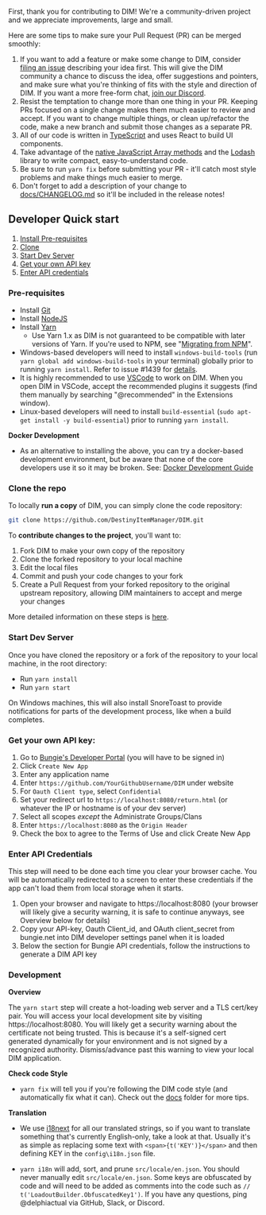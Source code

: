 First, thank you for contributing to DIM! We're a community-driven project and we appreciate improvements, large and small.

Here are some tips to make sure your Pull Request (PR) can be merged smoothly:

1. If you want to add a feature or make some change to DIM, consider [filing an issue](https://github.com/DestinyItemManager/DIM/issues/new) describing your idea first. This will give the DIM community a chance to discuss the idea, offer suggestions and pointers, and make sure what you're thinking of fits with the style and direction of DIM. If you want a more free-form chat, [join our Discord](https://discordapp.com/invite/UK2GWC7).
1. Resist the temptation to change more than one thing in your PR. Keeping PRs focused on a single change makes them much easier to review and accept. If you want to change multiple things, or clean up/refactor the code, make a new branch and submit those changes as a separate PR.
1. All of our code is written in [TypeScript](https://typescriptlang.org) and uses React to build UI components.
1. Take advantage of the [native JavaScript Array methods](https://developer.mozilla.org/en-US/docs/Web/JavaScript/Reference/Global_Objects/Array) and the [Lodash](https://lodash.com/) library to write compact, easy-to-understand code.
1. Be sure to run `yarn fix` before submitting your PR - it'll catch most style problems and make things much easier to merge.
1. Don't forget to add a description of your change to [docs/CHANGELOG.md](CHANGELOG.md) so it'll be included in the release notes!

## Developer Quick start

1. [Install Pre-requisites](#pre-requisites)
1. [Clone](#clone-the-repo)
1. [Start Dev Server](#start-dev-server)
1. [Get your own API key](#get-your-own-api-key)
1. [Enter API credentials](#enter-api-credentials)

### Pre-requisites

* Install [Git](https://git-scm.com/downloads)
* Install [NodeJS](https://nodejs.org/)
* Install [Yarn](https://yarnpkg.com/en/docs/install)
  * Use Yarn 1.x as DIM is not guaranteed to be compatible with later versions of Yarn. If you're used to NPM, see "[Migrating from NPM](https://yarnpkg.com/lang/en/docs/migrating-from-npm/)".
* Windows-based developers will need to install `windows-build-tools` (run `yarn global add windows-build-tools` in your terminal) globally prior to running `yarn install`. Refer to issue #1439 for [details](https://github.com/DestinyItemManager/DIM/issues/1439).
* It is highly recommended to use [VSCode](https://code.visualstudio.com/) to work on DIM. When you open DIM in VSCode, accept the recommended plugins it suggests (find them manually by searching "@recommended" in the Extensions window).
* Linux-based developers will need to install `build-essential` (`sudo apt-get install -y build-essential`) prior to running `yarn install`.

**Docker Development**
* As an alternative to installing the above, you can try a docker-based development environment, but be aware that none of the core developers use it so it may be broken. See: [Docker Development Guide](Docker.md)

### Clone the repo

To locally **run a copy** of DIM, you can simply clone the code repository:
```sh
git clone https://github.com/DestinyItemManager/DIM.git
```

To **contribute changes to the project**, you'll want to:

1. Fork DIM to make your own copy of the repository
1. Clone the forked repository to your local machine
1. Edit the local files
1. Commit and push your code changes to your fork
1. Create a Pull Request from your forked repository to the original upstream repository, allowing DIM maintainers to accept and merge your changes

More detailed information on these steps is [here](https://docs.github.com/en/get-started/quickstart/contributing-to-projects).

### Start Dev Server

Once you have cloned the repository or a fork of the repository to your local machine, in the root directory:

* Run `yarn install`
* Run `yarn start`

On Windows machines, this will also install SnoreToast to provide notifications for parts of the development process, like when a build completes.

### Get your own API key:

1. Go to [Bungie's Developer Portal](https://www.bungie.net/en/Application) (you will have to be signed in)
1. Click `Create New App`
1. Enter any application name
1. Enter `https://github.com/YourGithubUsername/DIM` under website
1. For `Oauth Client type`, select `Confidential`
1. Set your redirect url to `https://localhost:8080/return.html` (or whatever the IP or hostname is of your dev server)
1. Select all scopes _except_ the Administrate Groups/Clans
1. Enter `https://localhost:8080` as the `Origin Header`
1. Check the box to agree to the Terms of Use and click Create New App

### Enter API Credentials

This step will need to be done each time you clear your browser cache. You will be automatically redirected to a screen to enter these credentials
if the app can't load them from local storage when it starts.

1. Open your browser and navigate to https://localhost:8080 (your browser will likely give a security warning, it is safe to continue anyways, see Overview below for details)
1. Copy your API-key, Oauth Client_id, and OAuth client_secret from bungie.net into DIM developer settings panel when it is loaded
1. Below the section for Bungie API credentials, follow the instructions to generate a DIM API key

### Development

**Overview**

The `yarn start` step will create a hot-loading web server and a TLS cert/key pair. You will access your local development site by visiting https://localhost:8080.
You will likely get a security warning about the certificate not being trusted. This is because it's a self-signed cert generated dynamically for your environment
and is not signed by a recognized authority. Dismiss/advance past this warning to view your local DIM application.

**Check code Style**

* `yarn fix` will tell you if you're following the DIM code style (and automatically fix what it can).
Check out the [docs]() folder for more tips.

**Translation**

* We use [i18next](https://github.com/i18next/i18next) for all our translated strings, so if you want to translate something that's currently English-only, take a look at that. Usually it's as simple as replacing some text with `<span>{t('KEY')}</span>` and then defining KEY in the `config\i18n.json` file.

* `yarn i18n` will add, sort, and prune `src/locale/en.json`. You should never manually edit `src/locale/en.json`. Some keys are obfuscated by code and will need to be added as comments into the code such as `// t('LoadoutBuilder.ObfuscatedKey1')`. If you have any questions, ping @delphiactual via GitHub, Slack, or Discord.
